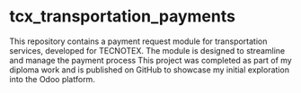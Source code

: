 # tcx_transportation_payments
This repository contains a payment request module for transportation services, developed for TECNOTEX. The module is designed to streamline and manage the payment process This project was completed as part of my diploma work and is published on GitHub to showcase my initial exploration into the Odoo platform.
